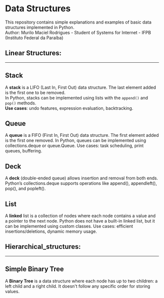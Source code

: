 # Data Structures  
This repository contains simple explanations and examples of basic data structures implemented in Python.  
Author: Murilo Maciel Rodrigues - Student of Systems for Internet - IFPB (Instituto Federal da Paraíba) 

## Linear Structures:
---

## Stack  
A **stack** is a LIFO (Last In, First Out) data structure. The last element added is the first one to be removed.  
In Python, stacks can be implemented using lists with the `append()` and `pop()` methods.  
**Use cases**: undo features, expression evaluation, backtracking.

## Queue
A **queue** is a FIFO (First In, First Out) data structure. The first element added is the first one removed.
In Python, queues can be implemented using collections.deque or queue.Queue.
Use cases: task scheduling, print queues, buffering.

## Deck
A **deck** (double-ended queue) allows insertion and removal from both ends.
Python’s collections.deque supports operations like append(), appendleft(), pop(), and popleft().

## List
A **linked** list is a collection of nodes where each node contains a value and a pointer to the next node.
Python does not have a built-in linked list, but it can be implemented using custom classes.
Use cases: efficient insertions/deletions, dynamic memory usage.

## Hierarchical_structures:
---

## Simple Binary Tree
A **Binary Tree** is a data structure where each node has up to two children: a left child and a right child. 
It doesn't follow any specific order for storing values. 